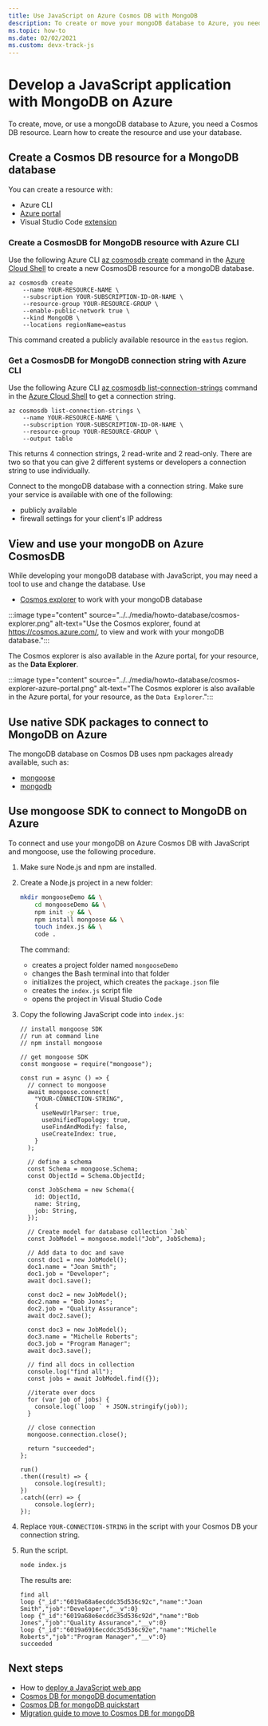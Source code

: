 ```yaml
---
title: Use JavaScript on Azure Cosmos DB with MongoDB
description: To create or move your mongoDB database to Azure, you need a Cosmos DB resource. 
ms.topic: how-to
ms.date: 02/02/2021
ms.custom: devx-track-js
---
```


# Develop a JavaScript application with MongoDB on Azure

To create, move, or use a mongoDB database to Azure, you need a Cosmos DB resource. Learn how to create the resource and use your database.

## Create a Cosmos DB resource for a MongoDB database

You can create a resource with:

* Azure CLI
* [Azure portal](https://portal.azure.com)
* Visual Studio Code [extension](https://marketplace.visualstudio.com/items?itemName=ms-azuretools.vscode-cosmosdb)

### Create a CosmosDB for MongoDB resource with Azure CLI

Use the following Azure CLI [az cosmosdb create](/cli/azure/cosmosdb#az_cosmosdb_create) command in the [Azure Cloud Shell](https://shell.azure.com) to create a new CosmosDB resource for a mongoDB database. 

```azurecli
az cosmosdb create 
    --name YOUR-RESOURCE-NAME \
    --subscription YOUR-SUBSCRIPTION-ID-OR-NAME \
    --resource-group YOUR-RESOURCE-GROUP \
    --enable-public-network true \
    --kind MongoDB \
    --locations regionName=eastus
```

This command created a publicly available resource in the `eastus` region. 

### Get a CosmosDB for MongoDB connection string with Azure CLI

Use the following Azure CLI [az cosmosdb list-connection-strings](/cli/azure/cosmosdb#az_cosmosdb_list_connection_strings) command in the [Azure Cloud Shell](https://shell.azure.com) to get a connection string. 

```azurecli
az cosmosdb list-connection-strings \
    --name YOUR-RESOURCE-NAME \
    --subscription YOUR-SUBSCRIPTION-ID-OR-NAME \
    --resource-group YOUR-RESOURCE-GROUP \
    --output table
```

This returns 4 connection strings, 2 read-write and 2 read-only. There are two so that you can give 2 different systems or developers a connection string to use individually. 

Connect to the mongoDB database with a connection string. Make sure your service is available with one of the following:

* publicly available
* firewall settings for your client's IP address

## View and use your mongoDB on Azure CosmosDB

While developing your mongoDB database with JavaScript, you may need a tool to use and change the database. Use

* [Cosmos explorer](https://cosmos.azure.com/) to work with your mongoDB database

:::image type="content" source="../../media/howto-database/cosmos-explorer.png" alt-text="Use the Cosmos explorer, found at https://cosmos.azure.com/, to view and work with your mongoDB database.":::


The Cosmos explorer is also available in the Azure portal, for your resource, as the **Data Explorer**.


:::image type="content" source="../../media/howto-database/cosmos-explorer-azure-portal.png" alt-text="The Cosmos explorer is also available in the Azure portal, for your resource, as the `Data Explorer`.":::

## Use native SDK packages to connect to MongoDB on Azure

The mongoDB database on Cosmos DB uses npm packages already available, such as:

* [mongoose](https://www.npmjs.com/package/mongoose)
* [mongodb](https://www.npmjs.com/package/mongodb)

## Use mongoose SDK to connect to MongoDB on Azure

To connect and use your mongoDB on Azure Cosmos DB with JavaScript and mongoose, use the following procedure.

1. Make sure Node.js and npm are installed.
1. Create a Node.js project in a new folder:

    ```bash
    mkdir mongooseDemo && \
        cd mongooseDemo && \
        npm init -y && \
        npm install mongoose && \
        touch index.js && \
        code .
    ```

    The command:
    * creates a project folder named `mongooseDemo`
    * changes the Bash terminal into that folder
    * initializes the project, which creates the `package.json` file
    * creates the `index.js` script file
    * opens the project in Visual Studio Code

1. Copy the following JavaScript code into `index.js`:

    ```nodejs
    // install mongoose SDK
    // run at command line
    // npm install mongoose

    // get mongoose SDK
    const mongoose = require("mongoose");

    const run = async () => {
      // connect to mongoose
      await mongoose.connect(
        "YOUR-CONNECTION-STRING",
        {
          useNewUrlParser: true,
          useUnifiedTopology: true,
          useFindAndModify: false,
          useCreateIndex: true,
        }
      );

      // define a schema
      const Schema = mongoose.Schema;
      const ObjectId = Schema.ObjectId;

      const JobSchema = new Schema({
        id: ObjectId,
        name: String,
        job: String,
      });

      // Create model for database collection `Job`
      const JobModel = mongoose.model("Job", JobSchema);

      // Add data to doc and save
      const doc1 = new JobModel();
      doc1.name = "Joan Smith";
      doc1.job = "Developer";
      await doc1.save();

      const doc2 = new JobModel();
      doc2.name = "Bob Jones";
      doc2.job = "Quality Assurance";
      await doc2.save();

      const doc3 = new JobModel();
      doc3.name = "Michelle Roberts";
      doc3.job = "Program Manager";
      await doc3.save();

      // find all docs in collection
      console.log("find all");
      const jobs = await JobModel.find({});

      //iterate over docs
      for (var job of jobs) {
        console.log(`loop ` + JSON.stringify(job));
      }

      // close connection
      mongoose.connection.close();

      return "succeeded";
    };

    run()
    .then((result) => {
        console.log(result);
    })
    .catch((err) => {
        console.log(err);
    });
    ```
 
1. Replace `YOUR-CONNECTION-STRING` in the script with your Cosmos DB your connection string. 
1. Run the script.

    ```bash
    node index.js
    ```

    The results are:

    ```console
    find all
    loop {"_id":"6019a68a6ecddc35d536c92c","name":"Joan Smith","job":"Developer","__v":0}
    loop {"_id":"6019a68e6ecddc35d536c92d","name":"Bob Jones","job":"Quality Assurance","__v":0}
    loop {"_id":"6019a6916ecddc35d536c92e","name":"Michelle Roberts","job":"Program Manager","__v":0}
    succeeded
    ```

## Next steps

* How to [deploy a JavaScript web app](../deploy-web-app.md)
* [Cosmos DB for mongoDB documentation](/azure/cosmos-db/mongodb-introduction.md)
* [Cosmos DB for mongoDB quickstart](/azure/cosmos-db/create-mongodb-nodejs.md)
* [Migration guide to move to Cosmos DB for mongoDB](/azure/cosmos-db/mongodb-pre-migration.md)